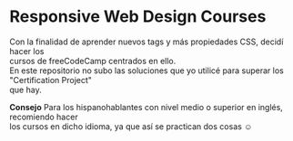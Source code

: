 # Responsive Web Design Courses  
Con la finalidad de aprender nuevos tags y más propiedades CSS, decidí hacer los   
cursos de freeCodeCamp centrados en ello.  
En este repositorio no subo las soluciones que yo utilicé para superar los "Certification Project"  
que hay.  
  
**Consejo** Para los hispanohablantes con nivel medio o superior en inglés, recomiendo hacer  
los cursos en dicho idioma, ya que así se practican dos cosas ☺
